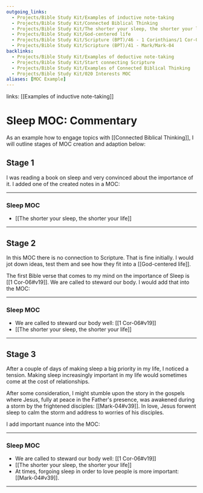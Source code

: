 ```yaml
---
outgoing_links:
  - Projects/Bible Study Kit/Examples of inductive note-taking
  - Projects/Bible Study Kit/Connected Biblical Thinking
  - Projects/Bible Study Kit/The shorter your sleep, the shorter your life
  - Projects/Bible Study Kit/God-centered life
  - Projects/Bible Study Kit/Scripture (BPT)/46 - 1 Corinthians/1 Cor-06
  - Projects/Bible Study Kit/Scripture (BPT)/41 - Mark/Mark-04
backlinks:
  - Projects/Bible Study Kit/Examples of deductive note-taking
  - Projects/Bible Study Kit/Start connecting Scripture
  - Projects/Bible Study Kit/Examples of Connected Biblical Thinking
  - Projects/Bible Study Kit/020 Interests MOC
aliases: [MOC Example]
---
```


links: [[Examples of inductive note-taking]]
# Sleep MOC: Commentary
As an example how to engage topics with [[Connected Biblical Thinking]], I will outline stages of MOC creation and adaption below:

## Stage 1
I was reading a book on sleep and very convinced about the importance of it. I added one of the created notes in a MOC:
***
### Sleep MOC
* [[The shorter your sleep, the shorter your life]]
***

## Stage 2
In this MOC there is no connection to Scripture. That is fine initially. I would jot down ideas, test them and see how they fit into a [[God-centered life]]. 

The first Bible verse that comes to my mind on the importance of Sleep is [[1 Cor-06#v19]]. We are called to steward our body. I would add that into the MOC:
***
### Sleep MOC
* We are called to steward our body well: [[1 Cor-06#v19]]
* [[The shorter your sleep, the shorter your life]]
***
## Stage 3
After a couple of days of making sleep a big priority in my life, I noticed a tension. Making sleep increasingly important in my life would sometimes come at the cost of relationships.

After some consideration, I might stumble upon the story in the gospels where Jesus, fully at peace in the Father's presence, was awakened during a storm by the frightened disciples: [[Mark-04#v39]]. In love, Jesus forwent sleep to calm the storm and address to worries of his disciples.

I add important nuance into the MOC:
***
### Sleep MOC
* We are called to steward our body well: [[1 Cor-06#v19]]
* [[The shorter your sleep, the shorter your life]]
* At times, forgoing sleep in order to love people is more important: [[Mark-04#v39]].
***